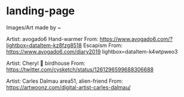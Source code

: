 # landing-page
Images/Art made by ~

Artist: avogado6
Hand-warmer From: https://www.avogado6.com/?lightbox=dataItem-kz8fzg8518
Escapism From: https://www.avogado6.com/diary2019 lightbox=dataItem-k4wtpweo3


Artist: Cheryl 🍡
birdhouse From: https://twitter.com/cysketch/status/1261296599688306688


Artist: Carles Dalmau
area51, alien-friend From: https://artwoonz.com/digital-artist-carles-dalmau/

